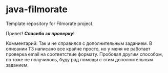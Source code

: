 # java-filmorate
Template repository for Filmorate project.

Привет!  **_Спасибо за проверку_**!

Комментарий:
Так и не справился с дополнительным заданием. В описании ТЗ написано все крайне просто, но у меня не работает проверка 
email на соответствие формату. Пробовал другим способом, но тоже не получилось, буду рад помощи с этим дополнительным
заданием. 